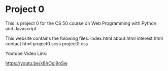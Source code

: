 # Project 0

This is project 0 for the CS 50 course on Web Programming with Python and Javascript.

This website contains the folowing files:
    index.html
    about.html
    interest.html
    contact.html
    project0.scss
    project0.css

Youtube Video Link:

https://youtu.be/x8IrOgj9nSw